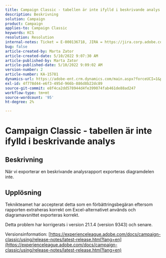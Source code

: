 ```yaml
---
title: Campaign Classic - tabellen är inte ifylld i beskrivande analys
description: Beskrivning
solution: Campaign
product: Campaign
applies-to: Campaign Classic
keywords: KCS
resolution: Resolution
internal-notes: Ticket = E-000136718, JIRA = https://jira.corp.adobe.com/browse/NEO-24963
bug: false
article-created-by: Marta Zator
article-created-date: 5/10/2022 9:07:30 AM
article-published-by: Marta Zator
article-published-date: 5/10/2022 9:09:02 AM
version-number: 2
article-number: KA-15781
dynamics-url: https://adobe-ent.crm.dynamics.com/main.aspx?forceUCI=1&pagetype=entityrecord&etn=knowledgearticle&id=9265709d-40d0-ec11-a7b5-00224809c101
exl-id: 4f778d44-e6f3-495d-966b-886d8b22dc89
source-git-commit: e8f4ca2dd578944d4fe399074fab461de88ad247
workflow-type: tm+mt
source-wordcount: '95'
ht-degree: 2%

---
```


# Campaign Classic - tabellen är inte ifylld i beskrivande analys

## Beskrivning


När vi exporterar en beskrivande analysrapport exporteras diagramdelen inte.


## Upplösning


Teknikteamet har accepterat detta som en förbättringsbegäran eftersom rapporten extraheras korrekt om Excel-alternativet används och diagramavsnittet exporteras korrekt.

Detta problem har korrigerats i version 21.1.4 (version 9343) och senare.

Versionsinformation: [https://experienceleague.adobe.com/docs/campaign-classic/using/release-notes/latest-release.html?lang=en](https://experienceleague.adobe.com/docs/campaign-classic/using/release-notes/latest-release.html?lang=en)
